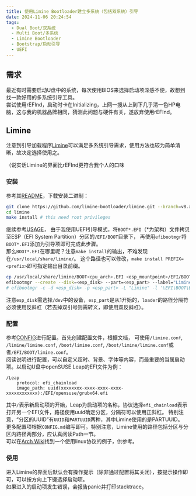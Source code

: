 ```yaml
---
title: 使用Limine Bootloader建立多系统（包括双系统）引导
date: 2024-11-06 20:24:54
tags:
  - Dual Boot/双系统
  - Multi Boot/多系统
  - Limine Bootloader
  - Bootstrap/启动引导
  - UEFI
---
```


## 需求
最近有时需要启动U盘中的系统，每次使用BIOS来选择启动项深感不便，故想到找一款好用的多系统引导工具。  
尝试使用rEFInd，启动时卡在Initializing，上网一搜从上到下几乎清一色HP电脑，这与我的机器品牌相同，猜测此问题与硬件有关，遂放弃使用rEFInd。

## Limine
注意到引导加载程序[Limine](https://limine-bootloader.org/)可以满足多系统引导需求，使用方法也较为简单清晰，故决定选择使用之。

<!-- more -->

（说实话Limine的界面比rEFInd更符合我个人的口味

### 安装
参考其[README](https://github.com/limine-bootloader/limine/blob/v8.x/README.md)，下载安装二进制：
```bash
git clone https://github.com/limine-bootloader/limine.git --branch=v8.x-binary --depth=1
cd limine
make install # this need root privileges
```
继续参考[USAGE](https://github.com/limine-bootloader/limine/blob/v8.x/USAGE.md)，
由于我使用UEFI引导模式，将`BOOT*.EFI`（\*为架构）文件拷贝至ESP（EFI System Partition）分区的`/EFI/BOOT`目录下，
再使用`efibootmgr`将`BOOT*.EFI`添加为引导项即可完成此步骤。  
那么`BOOT*.EFI`在哪里呢？注意`make install`的输出，不难发现在`/usr/local/share/limine/`。
这个路径也可以修改，`make install PREFIX=<prefix>`即可指定输出目录前缀。
```bash
cp /usr/local/share/limine/BOOT<cpu_arch>.EFI <esp_mountpoint>/EFI/BOOT/ # root privileges needed
efibootmgr --create --disk=<esp_disk> --part=<esp_part> --label="Limine" --loader='\EFI\BOOT\BOOT<cpu_arch>.efi' # backslashes!
# efibootmgr -c -d <esp_disk> -p <esp_part> -L "Limine" -l '\EFI\BOOT\BOOT<cpu_arch>.efi'
```
注意`esp_disk`需选择`/dev`中的设备，`esp_part`是从1开始的，`loader`的路径分隔符必须使用反斜杠（若去掉双引号则需转义，即使用双反斜杠）。

### 配置
参考[CONFIG](https://github.com/limine-bootloader/limine/blob/v8.x/CONFIG.md)进行配置。首先创建配置文件，根据文档，
可使用`/limine.conf`, `/limine/limine.conf`, `/boot/limine.conf`, `/boot/limine/limine.conf`或者`/EFI/BOOT/limine.conf`。  
阅读说明进行配置，可以自定义超时、背景、字体等内容，而最重要的当属启动项。以启动U盘中openSUSE Leap的EFI文件为例：
```
/Leap
    protocol: efi_chainload
    image_path: uuid(xxxxxxxx-xxxx-xxxx-xxxx-xxxxxxxxxxxx):/EFI/opensuse/grubx64.efi
```
其中`/`表示新启动项的开始，Leap为启动项的名称，协议选择`efi_chainload`表示打开另一个EFI文件，路径使用uuid确定分区，分隔符可以使用正斜杠。
特别注意，“分区的UUID”有`UUID`和`PARTUUID`两种，其中Limine使用的是PARTUUID。  
更多配置项根据`CONFIG.md`编写即可。特别注意，Limine使用的路径包括分区与分区内路径两部分，应认真阅读Path一节。  
可以在[Arch Wiki](https://wiki.archlinux.org/title/Limine#Configuration)找到一个使用linux协议的例子，供参考。

### 使用
进入Limine的界面后默认会有操作提示（除非通过配置将其关闭），按提示操作即可，可以按方向上下键选择启动项。  
如果进入的启动项发生错误，会报告panic并打印stacktrace。
